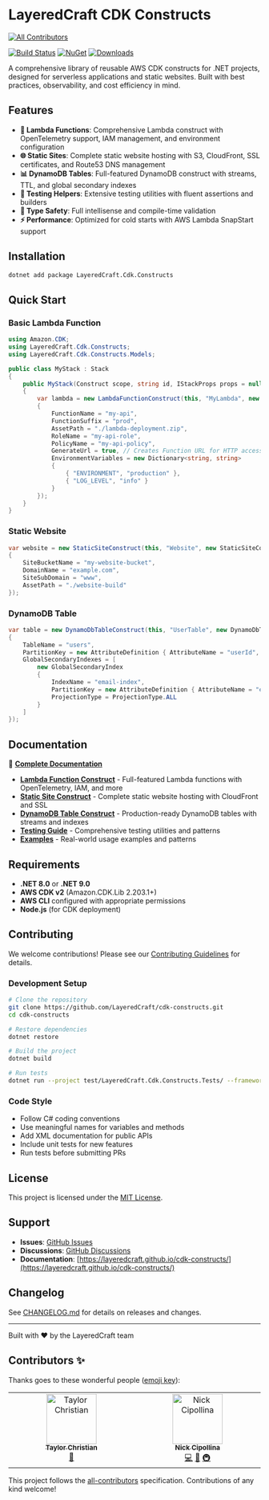# LayeredCraft CDK Constructs
<!-- ALL-CONTRIBUTORS-BADGE:START - Do not remove or modify this section -->
[![All Contributors](https://img.shields.io/badge/all_contributors-2-orange.svg?style=flat-square)](#contributors-)
<!-- ALL-CONTRIBUTORS-BADGE:END -->

[![Build Status](https://github.com/LayeredCraft/cdk-constructs/actions/workflows/build.yaml/badge.svg)](https://github.com/LayeredCraft/cdk-constructs/actions/workflows/build.yaml)
[![NuGet](https://img.shields.io/nuget/v/LayeredCraft.Cdk.Constructs.svg)](https://www.nuget.org/packages/LayeredCraft.Cdk.Constructs/)
[![Downloads](https://img.shields.io/nuget/dt/LayeredCraft.Cdk.Constructs.svg)](https://www.nuget.org/packages/LayeredCraft.Cdk.Constructs/)

A comprehensive library of reusable AWS CDK constructs for .NET projects, designed for serverless applications and static websites. Built with best practices, observability, and cost efficiency in mind.

## Features

- **🚀 Lambda Functions**: Comprehensive Lambda construct with OpenTelemetry support, IAM management, and environment configuration
- **🌐 Static Sites**: Complete static website hosting with S3, CloudFront, SSL certificates, and Route53 DNS management
- **📊 DynamoDB Tables**: Full-featured DynamoDB construct with streams, TTL, and global secondary indexes
- **🧪 Testing Helpers**: Extensive testing utilities with fluent assertions and builders
- **📝 Type Safety**: Full intellisense and compile-time validation
- **⚡ Performance**: Optimized for cold starts with AWS Lambda SnapStart support

## Installation

```bash
dotnet add package LayeredCraft.Cdk.Constructs
```

## Quick Start

### Basic Lambda Function

```csharp
using Amazon.CDK;
using LayeredCraft.Cdk.Constructs;
using LayeredCraft.Cdk.Constructs.Models;

public class MyStack : Stack
{
    public MyStack(Construct scope, string id, IStackProps props = null) : base(scope, id, props)
    {
        var lambda = new LambdaFunctionConstruct(this, "MyLambda", new LambdaFunctionConstructProps
        {
            FunctionName = "my-api",
            FunctionSuffix = "prod",
            AssetPath = "./lambda-deployment.zip",
            RoleName = "my-api-role",
            PolicyName = "my-api-policy",
            GenerateUrl = true, // Creates Function URL for HTTP access
            EnvironmentVariables = new Dictionary<string, string>
            {
                { "ENVIRONMENT", "production" },
                { "LOG_LEVEL", "info" }
            }
        });
    }
}
```

### Static Website

```csharp
var website = new StaticSiteConstruct(this, "Website", new StaticSiteConstructProps
{
    SiteBucketName = "my-website-bucket",
    DomainName = "example.com",
    SiteSubDomain = "www",
    AssetPath = "./website-build"
});
```

### DynamoDB Table

```csharp
var table = new DynamoDbTableConstruct(this, "UserTable", new DynamoDbTableConstructProps
{
    TableName = "users",
    PartitionKey = new AttributeDefinition { AttributeName = "userId", AttributeType = AttributeType.STRING },
    GlobalSecondaryIndexes = [
        new GlobalSecondaryIndex
        {
            IndexName = "email-index",
            PartitionKey = new AttributeDefinition { AttributeName = "email", AttributeType = AttributeType.STRING },
            ProjectionType = ProjectionType.ALL
        }
    ]
});
```

## Documentation

📖 **[Complete Documentation](https://layeredcraft.github.io/cdk-constructs/)**

- **[Lambda Function Construct](https://layeredcraft.github.io/cdk-constructs/constructs/lambda-function)** - Full-featured Lambda functions with OpenTelemetry, IAM, and more
- **[Static Site Construct](https://layeredcraft.github.io/cdk-constructs/constructs/static-site)** - Complete static website hosting with CloudFront and SSL
- **[DynamoDB Table Construct](https://layeredcraft.github.io/cdk-constructs/constructs/dynamodb-table)** - Production-ready DynamoDB tables with streams and indexes
- **[Testing Guide](https://layeredcraft.github.io/cdk-constructs/testing)** - Comprehensive testing utilities and patterns
- **[Examples](https://layeredcraft.github.io/cdk-constructs/examples)** - Real-world usage examples and patterns

## Requirements

- **.NET 8.0** or **.NET 9.0**
- **AWS CDK v2** (Amazon.CDK.Lib 2.203.1+)
- **AWS CLI** configured with appropriate permissions
- **Node.js** (for CDK deployment)

## Contributing

We welcome contributions! Please see our [Contributing Guidelines](CONTRIBUTING.md) for details.

### Development Setup

```bash
# Clone the repository
git clone https://github.com/LayeredCraft/cdk-constructs.git
cd cdk-constructs

# Restore dependencies
dotnet restore

# Build the project
dotnet build

# Run tests
dotnet run --project test/LayeredCraft.Cdk.Constructs.Tests/ --framework net8.0
```

### Code Style

- Follow C# coding conventions
- Use meaningful names for variables and methods
- Add XML documentation for public APIs
- Include unit tests for new features
- Run tests before submitting PRs

## License

This project is licensed under the [MIT License](LICENSE).

## Support

- **Issues**: [GitHub Issues](https://github.com/LayeredCraft/cdk-constructs/issues)
- **Discussions**: [GitHub Discussions](https://github.com/LayeredCraft/cdk-constructs/discussions)
- **Documentation**: [https://layeredcraft.github.io/cdk-constructs/](https://layeredcraft.github.io/cdk-constructs/)

## Changelog

See [CHANGELOG.md](CHANGELOG.md) for details on releases and changes.

---

Built with ❤️ by the LayeredCraft team
## Contributors ✨

Thanks goes to these wonderful people ([emoji key](https://allcontributors.org/docs/en/emoji-key)):

<!-- ALL-CONTRIBUTORS-LIST:START - Do not remove or modify this section -->
<!-- prettier-ignore-start -->
<!-- markdownlint-disable -->
<table>
  <tbody>
    <tr>
      <td align="center" valign="top" width="14.28%"><a href="https://github.com/taylorbobaylor"><img src="https://avatars.githubusercontent.com/u/25238885?v=4?s=100" width="100px;" alt="Taylor Christian"/><br /><sub><b>Taylor Christian</b></sub></a><br /><a href="https://github.com/LayeredCraft/cdk-constructs/commits?author=taylorbobaylor" title="Documentation">📖</a></td>
      <td align="center" valign="top" width="14.28%"><a href="https://github.com/ncipollina"><img src="https://avatars.githubusercontent.com/u/1405469?v=4?s=100" width="100px;" alt="Nick Cipollina"/><br /><sub><b>Nick Cipollina</b></sub></a><br /><a href="https://github.com/LayeredCraft/cdk-constructs/commits?author=ncipollina" title="Code">💻</a> <a href="https://github.com/LayeredCraft/cdk-constructs/commits?author=ncipollina" title="Documentation">📖</a> <a href="#infra-ncipollina" title="Infrastructure (Hosting, Build-Tools, etc)">🚇</a></td>
    </tr>
  </tbody>
</table>

<!-- markdownlint-restore -->
<!-- prettier-ignore-end -->

<!-- ALL-CONTRIBUTORS-LIST:END -->

This project follows the [all-contributors](https://github.com/all-contributors/all-contributors) specification. Contributions of any kind welcome!